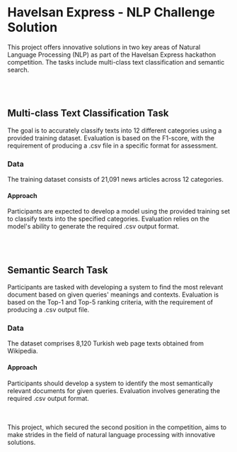# Havelsan Express - NLP Challenge Solution
This project offers innovative solutions in two key areas of Natural Language Processing (NLP) as part of the Havelsan Express hackathon competition. The tasks include multi-class text classification and semantic search.

<br><br>

## Multi-class Text Classification Task
The goal is to accurately classify texts into 12 different categories using a provided training dataset. Evaluation is based on the F1-score, with the requirement of producing a .csv file in a specific format for assessment.

### Data
The training dataset consists of 21,091 news articles across 12 categories.

#### Approach
Participants are expected to develop a model using the provided training set to classify texts into the specified categories. Evaluation relies on the model's ability to generate the required .csv output format.

<br><br>
## Semantic Search Task
Participants are tasked with developing a system to find the most relevant document based on given queries' meanings and contexts. Evaluation is based on the Top-1 and Top-5 ranking criteria, with the requirement of producing a .csv output file.

### Data
The dataset comprises 8,120 Turkish web page texts obtained from Wikipedia.

#### Approach
Participants should develop a system to identify the most semantically relevant documents for given queries. Evaluation involves generating the required .csv output format.

<br><br>
This project, which secured the second position in the competition, aims to make strides in the field of natural language processing with innovative solutions.
